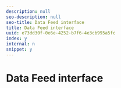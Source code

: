 ```yaml
---
description: null
seo-description: null
seo-title: Data Feed interface
title: Data Feed interface
uuid: e73dd30f-0e6e-4252-b7f6-4e3cb995a5fc
index: y
internal: n
snippet: y
---
```


# Data Feed interface

